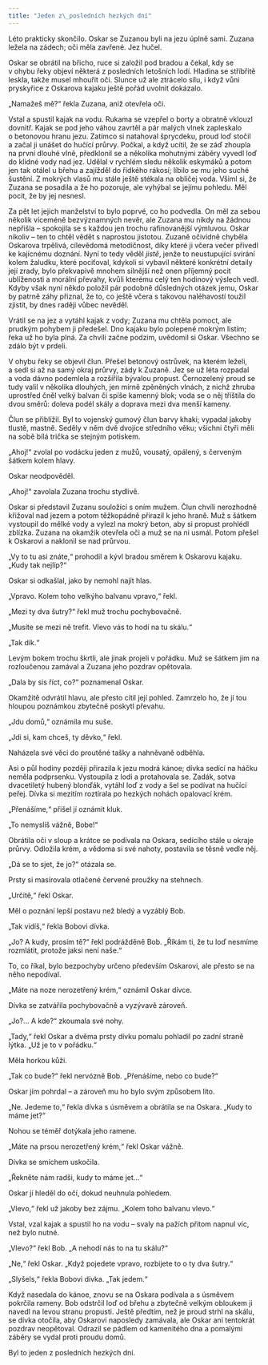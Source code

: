 ```yaml
---
title: "Jeden z\_posledních hezkých dní"
---
```


Léto prakticky skončilo. Oskar se Zuzanou byli na jezu úplně sami. Zuzana ležela na zádech; oči měla zavřené. Jez hučel.

  

Oskar se obrátil na břicho, ruce si založil pod bradou a čekal, kdy se v ohybu řeky objeví některá z posledních letošních lodí. Hladina se stříbřitě leskla, takže musel mhouřit oči. Slunce už ale ztrácelo sílu, i když vůni pryskyřice z Oskarova kajaku ještě pořád uvolnit dokázalo.

„Namažeš mě?“ řekla Zuzana, aniž otevřela oči.

Vstal a spustil kajak na vodu. Rukama se vzepřel o borty a obratně vklouzl dovnitř. Kajak se pod jeho váhou zavrtěl a pár malých vlnek zapleskalo o betonovou hranu jezu. Zatímco si natahoval šprycdeku, proud loď stočil a začal ji unášet do hučící průrvy. Počkal, a když ucítil, že se záď zhoupla na první dlouhé vlně, předklonil se a několika mohutnými záběry vyvedl loď do klidné vody nad jez. Udělal v rychlém sledu několik eskymáků a potom jen tak otálel u břehu a zajížděl do řídkého rákosí; líbilo se mu jeho suché šustění. Z mokrých vlasů mu stále ještě stékala na obličej voda. Všiml si, že Zuzana se posadila a že ho pozoruje, ale vyhýbal se jejímu pohledu. Měl pocit, že by jej nesnesl.

Za pět let jejich manželství to bylo poprvé, co ho podvedla. On měl za sebou několik víceméně bezvýznamných nevěr, ale Zuzana mu nikdy na žádnou nepřišla – spokojila se s každou jen trochu rafinovanější výmluvou. Oskar nikoliv – ten to chtěl vědět s naprostou jistotou. Zuzaně očividně chyběla Oskarova trpělivá, cílevědomá metodičnost, díky které ji včera večer přivedl ke kajícnému doznání. Nyní to tedy věděl _jistě_, jenže to neustupující svírání kolem žaludku, které pociťoval, kdykoli si vybavil některé konkrétní detaily její zrady, bylo překvapivě mnohem silnější než onen příjemný pocit ublíženosti a morální převahy, kvůli kterému celý ten hodinový výslech vedl. Kdyby však nyní někdo položil pár podobně důsledných otázek jemu, Oskar by patrně záhy přiznal, že to, co ještě včera s takovou naléhavostí toužil zjistit, by dnes raději vůbec nevěděl.

Vrátil se na jez a vytáhl kajak z vody; Zuzana mu chtěla pomoct, ale prudkým pohybem ji předešel. Dno kajaku bylo polepené mokrým listím; řeka už ho byla plná. Za chvíli začne podzim, uvědomil si Oskar. Všechno se zdálo být v prdeli.

V ohybu řeky se objevil člun. Přešel betonový ostrůvek, na kterém leželi, a sedl si až na samý okraj průrvy, zády k Zuzaně. Jez se už léta rozpadal a voda dávno podemlela a rozšířila bývalou propust. Černozelený proud se tudy valil v několika dlouhých, jen mírně zpěněných vlnách, z nichž zhruba uprostřed čněl velký balvan či spíše kamenný blok; voda se o něj tříštila do dvou směrů: doleva podél skály a doprava mezi dva menší kameny.

Člun se přiblížil. Byl to vojenský gumový člun barvy khaki; vypadal jakoby tlustě, mastně. Seděly v něm dvě dvojice středního věku; všichni čtyři měli na sobě bílá trička se stejným potiskem.

„Ahoj!“ zvolal po vodácku jeden z mužů, vousatý, opálený, s červeným šátkem kolem hlavy.

Oskar neodpověděl.

„Ahoj!“ zavolala Zuzana trochu stydlivě.

Oskar si představil Zuzanu souložící s oním mužem. Člun chvíli nerozhodně křižoval nad jezem a potom těžkopádně přirazil k jeho hraně. Muž s šátkem vystoupil do mělké vody a vylezl na mokrý beton, aby si propust prohlédl zblízka. Zuzana na okamžik otevřela oči a muž se na ni usmál. Potom přešel k Oskarovi a naklonil se nad průrvou.

„Vy to tu asi znáte,“ prohodil a kývl bradou směrem k Oskarovu kajaku. „Kudy tak nejlíp?“

Oskar si odkašlal, jako by nemohl najít hlas.

„Vpravo. Kolem toho velkýho balvanu vpravo,“ řekl.

„Mezi ty dva šutry?“ řekl muž trochu pochybovačně.

„Musíte se mezi ně trefit. Vlevo vás to hodí na tu skálu.“

„Tak dík.“

Levým bokem trochu škrtli, ale jinak projeli v pořádku. Muž se šátkem jim na rozloučenou zamával a Zuzana jeho pozdrav opětovala.

„Dala by sis říct, co?“ poznamenal Oskar.

Okamžitě odvrátil hlavu, ale přesto cítil její pohled. Zamrzelo ho, že jí tou hloupou poznámkou zbytečně poskytl převahu.

„Jdu domů,“ oznámila mu suše.

„Jdi si, kam chceš, ty děvko,“ řekl.

Naházela své věci do proutěné tašky a nahněvaně odběhla.

Asi o půl hodiny později přirazila k jezu modrá kánoe; dívka sedící na háčku neměla podprsenku. Vystoupila z lodi a protahovala se. Zadák, sotva dvacetiletý hubený blonďák, vytáhl loď z vody a šel se podívat na hučící peřej. Dívka si mezitím roztírala po hezkých nohách opalovací krém.

  

„Přenášíme,“ přišel jí oznámit kluk.

„To nemyslíš vážně, Bobe!“

Obrátila oči v sloup a krátce se podívala na Oskara, sedícího stále u okraje průrvy. Odložila krém, a vědoma si své nahoty, postavila se těsně vedle něj.

„Dá se to sjet, že jo?“ otázala se.

Prsty si masírovala otlačené červené proužky na stehnech.

„Určitě,“ řekl Oskar.

Měl o poznání lepší postavu než bledý a vyzáblý Bob.

„Tak vidíš,“ řekla Bobovi dívka.

„Jo? A kudy, prosím tě?“ řekl podrážděně Bob. „Říkám ti, že tu loď nesmíme rozmlátit, protože jaksi není naše.“

To, co říkal, bylo bezpochyby určeno především Oskarovi, ale přesto se na něho nepodíval.

„Máte na noze nerozetřený krém,“ oznámil Oskar dívce.

Dívka se zatvářila pochybovačně a vyzývavě zároveň.

„Jo?… A kde?“ zkoumala své nohy.

„Tady,“ řekl Oskar a dvěma prsty dívku pomalu pohladil po zadní straně lýtka. „Už je to v pořádku.“

Měla horkou kůži.

„Tak co bude?“ řekl nervózně Bob. „Přenášíme, nebo co bude?“

Oskar jím pohrdal – a zároveň mu ho bylo svým způsobem líto.

„Ne. Jedeme to,“ řekla dívka s úsměvem a obrátila se na Oskara. „Kudy to máme jet?“

Nohou se téměř dotýkala jeho ramene.

„Máte na prsou nerozetřený krém,“ řekl Oskar vážně.

Dívka se smíchem uskočila.

„Řekněte nám radši, kudy to máme jet…“

Oskar jí hleděl do očí, dokud neuhnula pohledem.

„Vlevo,“ řekl už jakoby bez zájmu. „Kolem toho balvanu vlevo.“

Vstal, vzal kajak a spustil ho na vodu – svaly na pažích přitom napnul víc, než bylo nutné.

„Vlevo?“ řekl Bob. „A nehodí nás to na tu skálu?“

„Ne,“ řekl Oskar. „Když pojedete vpravo, rozbijete to o ty dva šutry.“

„Slyšels,“ řekla Bobovi dívka. „Tak jedem.“

Když nasedala do kánoe, znovu se na Oskara podívala a s úsměvem pokrčila rameny. Bob odstrčil loď od břehu a zbytečně velkým obloukem ji navedl na levou stranu propusti. Ještě předtím, než je proud strhl na skálu, se dívka otočila, aby Oskarovi naposledy zamávala, ale Oskar ani tentokrát pozdrav neopětoval. Odrazil se pádlem od kamenitého dna a pomalými záběry se vydal proti proudu domů.

Byl to jeden z posledních hezkých dní.

